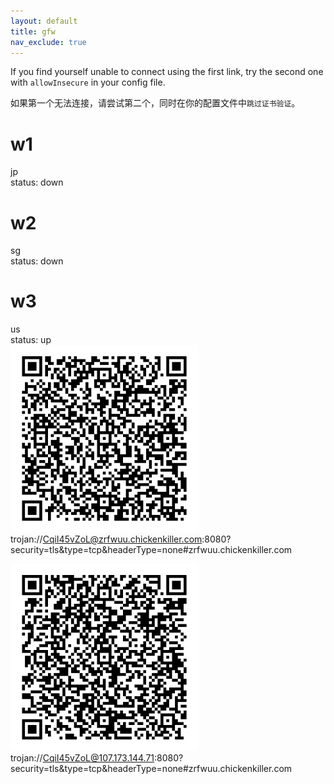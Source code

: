 ```yaml
---
layout: default
title: gfw
nav_exclude: true
---
```

If you find yourself unable to connect using the first link, try the second one with `allowInsecure` in your config file.  
  
如果第一个无法连接，请尝试第二个，同时在你的配置文件中`跳过证书验证`。  
  
# w1
jp  
status: down  
  
# w2
sg  
status: down  
  
# w3
us  
status: up  
![us1](resources/17c160e79177760af7c9e9255f9b3bdb.png)  
trojan://CqiI45vZoL@zrfwuu.chickenkiller.com:8080?security=tls&type=tcp&headerType=none#zrfwuu.chickenkiller.com  
   
![us2](resources/e90a3e18f12f0be9483099646c31f197.png)  
trojan://CqiI45vZoL@107.173.144.71:8080?security=tls&type=tcp&headerType=none#zrfwuu.chickenkiller.com  